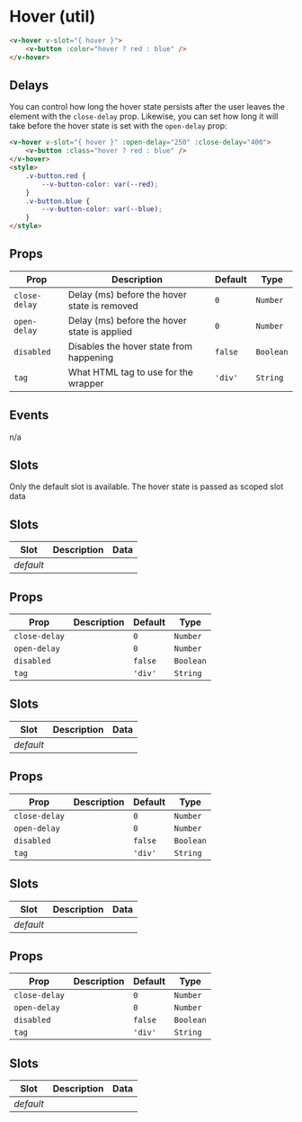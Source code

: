# Hover (util)

```html
<v-hover v-slot="{ hover }">
	<v-button :color="hover ? red : blue" />
</v-hover>
```

## Delays

You can control how long the hover state persists after the user leaves the element with the `close-delay` prop.
Likewise, you can set how long it will take before the hover state is set with the `open-delay` prop:

```html
<v-hover v-slot="{ hover }" :open-delay="250" :close-delay="400">
	<v-button :class="hover ? red : blue" />
</v-hover>
<style>
	.v-button.red {
		--v-button-color: var(--red);
	}
	.v-button.blue {
		--v-button-color: var(--blue);
	}
</style>
```

## Props

| Prop          | Description                                  | Default | Type      |
| ------------- | -------------------------------------------- | ------- | --------- |
| `close-delay` | Delay (ms) before the hover state is removed | `0`     | `Number`  |
| `open-delay`  | Delay (ms) before the hover state is applied | `0`     | `Number`  |
| `disabled`    | Disables the hover state from happening      | `false` | `Boolean` |
| `tag`         | What HTML tag to use for the wrapper         | `'div'` | `String`  |

## Events

n/a

## Slots

Only the default slot is available. The hover state is passed as scoped slot data

## Slots

| Slot      | Description | Data |
| --------- | ----------- | ---- |
| _default_ |             |      |

## Props

| Prop          | Description | Default | Type      |
| ------------- | ----------- | ------- | --------- |
| `close-delay` |             | `0`     | `Number`  |
| `open-delay`  |             | `0`     | `Number`  |
| `disabled`    |             | `false` | `Boolean` |
| `tag`         |             | `'div'` | `String`  |

## Slots

| Slot      | Description | Data |
| --------- | ----------- | ---- |
| _default_ |             |      |

## Props

| Prop          | Description | Default | Type      |
| ------------- | ----------- | ------- | --------- |
| `close-delay` |             | `0`     | `Number`  |
| `open-delay`  |             | `0`     | `Number`  |
| `disabled`    |             | `false` | `Boolean` |
| `tag`         |             | `'div'` | `String`  |

## Slots

| Slot      | Description | Data |
| --------- | ----------- | ---- |
| _default_ |             |      |

## Props

| Prop          | Description | Default | Type      |
| ------------- | ----------- | ------- | --------- |
| `close-delay` |             | `0`     | `Number`  |
| `open-delay`  |             | `0`     | `Number`  |
| `disabled`    |             | `false` | `Boolean` |
| `tag`         |             | `'div'` | `String`  |

## Slots

| Slot      | Description | Data |
| --------- | ----------- | ---- |
| _default_ |             |      |
